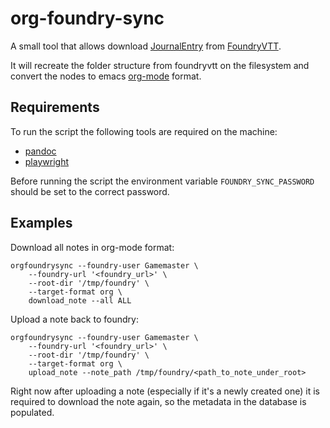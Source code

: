 # org-foundry-sync

A small tool that allows download
[JournalEntry](https://foundryvtt.com/api/data.JournalEntryData.html) from
[FoundryVTT](https://foundryvtt.com/api/data.JournalEntryData.html).

It will recreate the folder structure from foundryvtt on the filesystem and
convert the nodes to emacs [org-mode](https://orgmode.org/) format.

## Requirements

To run the script the following tools are required on the machine:

- [pandoc](https://pandoc.org/)
- [playwright](https://playwright.dev/)

Before running the script the environment variable `FOUNDRY_SYNC_PASSWORD`
should be set to the correct password.

## Examples

Download all notes in org-mode format:

``` shell
orgfoundrysync --foundry-user Gamemaster \
    --foundry-url '<foundry_url>' \
    --root-dir '/tmp/foundry' \
    --target-format org \
    download_note --all ALL
```

Upload a note back to foundry:

``` shell
orgfoundrysync --foundry-user Gamemaster \
    --foundry-url '<foundry_url>' \
    --root-dir '/tmp/foundry' \
    --target-format org \
    upload_note --note_path /tmp/foundry/<path_to_note_under_root>
```

Right now after uploading a note (especially if it's a newly created one) it is
required to download the note again, so the metadata in the database is populated.
